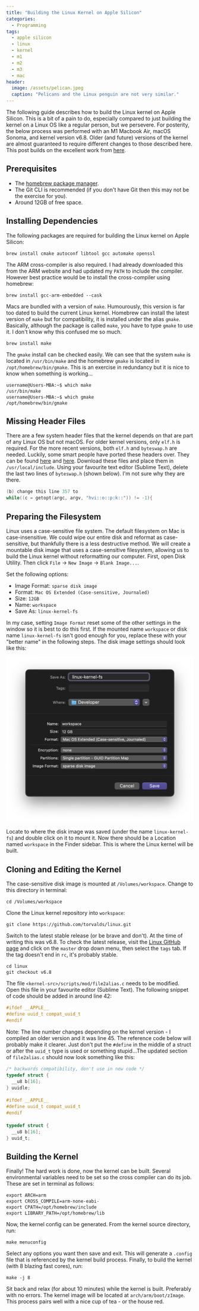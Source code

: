 ```yaml
---
title: "Building the Linux Kernel on Apple Silicon"
categories:
  - Programming
tags:
  - apple silicon
  - linux
  - kernel
  - m1
  - m2
  - m3
  - mac
header:
  image: /assets/pelican.jpeg
  caption: "Pelicans and the Linux penguin are not very similar."
---
```

The following guide describes how to build the Linux kernel on Apple Silicon. This is a bit of a pain to do, especially compared to just building the kernel on a Linux OS like a regular person, but we persevere. For posterity, the below process was performed with an M1 Macbook Air, macOS Sonoma, and kernel version v6.8. Older (and future) versions of the kernel are almost guaranteed to require different changes to those described here. This post builds on the excellent work from [here][jonghoonpark].

## Prerequisites
- The [homebrew package manager][homebrew].
- The Git CLI is recommended (if you don't have Git then this may not be the exercise for you).
- Around 12GB of free space.

## Installing Dependencies
The following packages are required for building the Linux kernel on Apple Silicon:
```console
brew install cmake autoconf libtool gcc automake openssl
```
The ARM cross-compiler is also required. I had already downloaded this from the ARM website and had updated my `PATH` to include the compiler. However best practice would be to install the cross-compiler using homebrew:
```console
brew install gcc-arm-embedded --cask
```
Macs are bundled with a version of `make`. Humourously, this version is far too dated to build the current Linux kernel. Homebrew can install the latest version of `make` but for compatibility, it is installed under the alias `gmake`. Basically, although the package is called `make`, you have to type `gmake` to use it. I don't know why this confused me so much.
```console
brew install make
```
The `gmake` install can be checked easily. We can see that the system `make` is located in `/usr/bin/make` and the homebrew `gmake` is located in `/opt/homebrew/bin/gmake`. This is an exercise in redundancy but it is nice to know when something is working...

```console
username@Users-MBA:~$ which make
/usr/bin/make
username@Users-MBA:~$ which gmake
/opt/homebrew/bin/gmake
```

## Missing Header Files
There are a few system header files that the kernel depends on that are part of any Linux OS but not macOS. For older kernel versions, only `elf.h` is required. For the more recent versions, both `elf.h` and `byteswap.h` are needed. Luckily, some smart people have ported these headers over. They can be found [here][elf] and [here][byteswap]. Download these files and place them in `/usr/local/include`. Using your favourite text editor (Sublime Text), delete the last two lines of `byteswap.h` (shown below). I'm not sure why they are there. 
```c
(b) change this line 357 to
while((c = getopt(argc, argv, "hvi::o::p:k::")) != -1){
```

## Preparing the Filesystem
Linux uses a case-sensitive file system. The default filesystem on Mac is case-insensitive. We could wipe our entire disk and reformat as case-sensitive, but thankfully there is a less destructive method. We will create a mountable disk image that uses a case-sensitive filesystem, allowing us to build the Linux kernel without reformatting our computer. First, open Disk Utility. Then click `File` -> `New Image` -> `Blank Image...`. 

Set the following options:
- Image Format: `sparse disk image`
- Format: `Mac OS Extended (Case-sensitive, Journaled)`
- Size: `12GB`
- Name: `workspace`
- Save As: `linux-kernel-fs`

In my case, setting `Image Format` reset some of the other settings in the window so it is best to do this first. If the mounted name `workspace` or disk name `linux-kernel-fs` isn't good enough for you, replace these with your "better name" in the following steps. The disk image settings should look like this:

![image](/assets/building-linux-mac-m1/disk-util.png)

Locate to where the disk image was saved (under the name `linux-kernel-fs`) and double click on it to mount it. Now there should be a Location named `workspace` in the Finder sidebar. This is where the Linux kernel will be built.

## Cloning and Editing the Kernel
The case-sensitive disk image is mounted at `/Volumes/workspace`. Change to this directory in terminal:
```console
cd /Volumes/workspace
```
Clone the Linux kernel repository into `workspace`:
```console
git clone https://github.com/torvalds/linux.git
```
Switch to the latest stable release (or be brave and don't). At the time of writing this was v6.8. To check the latest release, visit the [Linux GitHub page][linux] and click on the `master` drop down menu, then select the `tags` tab. If the tag doesn't end in `rc`, it's probably stable.
```console
cd linux
git checkout v6.8
```

The file `<kernel-src>/scripts/mod/file2alias.c` needs to be modified. Open this file in your favourite editor (Sublime Text). The following snippet of code should be added in around line 42:
```c
#ifdef __APPLE__
#define uuid_t compat_uuid_t
#endif
```
Note: The line number changes depending on the kernel version - I compiled an older version and it was line 45. The reference code below will probably make it clearer. Just don't put the `#define` in the middle of a struct or after the `uuid_t` type is used or something stupid...The updated section of `file2alias.c` should now look something like this:
```c
/* backwards compatibility, don't use in new code */
typedef struct {
  __u8 b[16];
} uuidle;

#ifdef __APPLE__
#define uuid_t compat_uuid_t
#endif

typedef struct {
  __u8 b[16];
} uuid_t;
```

## Building the Kernel
Finally! The hard work is done, now the kernel can be built. Several environmental variables need to be set so the cross compiler can do its job. These are set in terminal as follows:
```console
export ARCH=arm
export CROSS_COMPILE=arm-none-eabi-
export CPATH=/opt/homebrew/include
export LIBRARY_PATH=/opt/homebrew/lib
```
Now, the kernel config can be generated. From the kernel source directory, run:
```console
make menuconfig
```

Select any options you want then save and exit. This will generate a `.config` file that is referenced by the kernel build process. Finally, to build the kernel (with 8 blazing fast cores), run:
```console
make -j 8
```
Sit back and relax (for about 10 minutes) while the kernel is built. Preferably with no errors. The kernel image will be located at `arch/arm/boot/zImage`. This process pairs well with a nice cup of tea - or the house red.

[jonghoonpark]: https://jonghoonpark.com/2023/08/21/build-linux-kernel-from-macbook-pro-m1-en
[homebrew]: https://brew.sh/
[linux]: https://github.com/torvalds/linux
[elf]: https://gist.github.com/mlafeldt/3885346
[byteswap]: https://gist.github.com/atr000/249599
